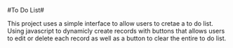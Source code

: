 #To Do List#

This project uses a simple interface to allow users to cretae a to do list. Using javascript to dynamicly create records with buttons that allows users to edit or delete each record as well as a button to clear the entire to do list.
